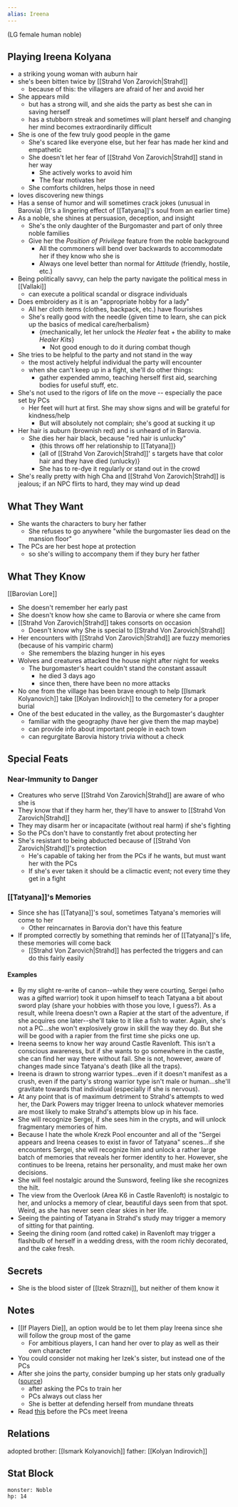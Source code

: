 ```yaml
---
alias: Ireena
---
```

(LG female human noble)
## Playing Ireena Kolyana
- a striking young woman with auburn hair
- she's been bitten twice by [[Strahd Von Zarovich|Strahd]]
	- because of this: the villagers are afraid of her and avoid her
- She appears mild
	- but has a strong will, and she aids the party as best she can in saving herself
	- has a stubborn streak and sometimes will plant herself and changing her mind becomes extraordinarily difficult
- She is one of the few truly good people in the game
	- She's scared like everyone else, but her fear has made her kind and empathetic
	- She doesn't let her fear of [[Strahd Von Zarovich|Strahd]] stand in her way
		- She actively works to avoid him
		- The fear motivates her
	- She comforts children, helps those in need
- loves discovering new things
- Has a sense of humor and will sometimes crack jokes (unusual in Barovia) {It's a lingering effect of [[Tatyana]]'s soul from an earlier time}
- As a noble, she shines at persuasion, deception, and insight
	- She's the only daughter of the Burgomaster and part of only three noble families
	- Give her the *Position of Privilege* feature from the noble background
		- All the commoners will bend over backwards to accommodate her if they know who she is
		- Always one level better than normal for *Attitude* (friendly, hostile, etc.)
- Being politically savvy, can help the party navigate the political mess in [[Vallaki]]
	- can execute a political scandal or disgrace individuals
- Does embroidery as it is an "appropriate hobby for a lady"
	- All her cloth items (clothes, backpack, etc.) have flourishes
	- She's really good with the needle {given time to learn, she can pick up the basics of medical care/herbalism}
		- {mechanically, let her unlock the *Healer* feat + the ability to make *Healer Kits*}
			- Not good enough to do it during combat though
- She tries to be helpful to the party and not stand in the way
	- the most actively helpful individual the party will encounter
	- when she can't keep up in a fight, she'll do other things:
		- gather expended ammo, teaching herself first aid, searching bodies for useful stuff, etc.
- She's not used to the rigors of life on the move -- especially the pace set by PCs
	- Her feet will hurt at first. She may show signs and will be grateful for kindness/help
		- But will absolutely not complain; she's good at sucking it up
- Her hair is auburn (brownish red) and is unheard of in Barovia.
	- She dies her hair black, because "red hair is unlucky"
		- {this throws off her relationship to [[Tatyana]]}
		- {all of [[Strahd Von Zarovich|Strahd]]' s targets have that color hair and they have died (unlucky)}
		- She has to re-dye it regularly or stand out in the crowd
- She's really pretty with high Cha and [[Strahd Von Zarovich|Strahd]] is jealous; if an NPC flirts to hard, they may wind up dead

## What They Want
- She wants the characters to bury her father 
	- She refuses to go anywhere "while the burgomaster lies dead on the mansion floor"
- The PCs are her best hope at protection
	- so she's willing to accompany them if they bury her father

## What They Know
[[Barovian Lore]]
- She doesn't remember her early past
- She doesn't know how she came to Barovia or where she came from
- [[Strahd Von Zarovich|Strahd]] takes consorts on occasion
	- Doesn't know why She is special to [[Strahd Von Zarovich|Strahd]]
- Her encounters with [[Strahd Von Zarovich|Strahd]] are fuzzy memories (because of his vampiric charm)
	- She remembers the blazing hunger in his eyes
- Wolves and creatures attacked the house night after night for weeks
	- The burgomaster's heart couldn't stand the constant assault
		- he died 3 days ago
		- since then, there have been no more attacks
- No one from the village has been brave enough to help [[Ismark Kolyanovich]] take [[Kolyan Indirovich]] to the cemetery for a proper burial
- One of the best educated in the valley, as the Burgomaster's daughter
	- familiar with the geography (have her give them the map maybe)
	- can provide info about important people in each town
	- can regurgitate Barovia history trivia without a check

## Special Feats
### Near-Immunity to Danger
- Creatures who serve [[Strahd Von Zarovich|Strahd]] are aware of who she is
- They know that if they harm her, they'll have to answer to [[Strahd Von Zarovich|Strahd]]
- They may disarm her or incapacitate (without real harm) if she's fighting
- So the PCs don't have to constantly fret about protecting her
- She's resistant to being abducted because of [[Strahd Von Zarovich|Strahd]]'s protection
	- He's capable of taking her from the PCs if he wants, but must want her with the PCs
	- If she's ever taken it should be a climactic event; not every time they get in a fight

### [[Tatyana]]'s Memories
- Since she has [[Tatyana]]'s soul, sometimes Tatyana's memories will come to her
	- Other reincarnates in Barovia don't have this feature
- If prompted correctly by something that reminds her of [[Tatyana]]'s life, these memories will come back
	- [[Strahd Von Zarovich|Strahd]] has perfected the triggers and can do this fairly easily
 
#### Examples
- By my slight re-write of canon--while they were courting, Sergei (who was a gifted warrior) took it upon himself to teach Tatyana a bit about sword play (share your hobbies with those you love, I guess?). As a result, while Ireena doesn't own a Rapier at the start of the adventure, if she acquires one later--she'll take to it like a fish to water. Again, she's not a PC...she won't explosively grow in skill the way they do. But she will be good with a rapier from the first time she picks one up.
- Ireena seems to know her way around Castle Ravenloft. This isn't a conscious awareness, but if she wants to go somewhere in the castle, she can find her way there without fail. She is not, however, aware of changes made since Tatyana's death (like all the traps).
- Ireena is drawn to strong warrior types...even if it doesn't manifest as a crush, even if the party's strong warrior type isn't male or human...she'll gravitate towards that individual (especially if she is nervous).
- At any point that is of maximum detriment to Strahd's attempts to wed her, the Dark Powers may trigger Ireena to unlock whatever memories are most likely to make Strahd's attempts blow up in his face.
- She will recognize Sergei, if she sees him in the crypts, and will unlock fragmentary memories of him.
- Because I hate the whole Krezk Pool encounter and all of the "Sergei appears and Ireena ceases to exist in favor of Tatyana" scenes...if she encounters Sergei, she will recognize him and unlock a rather large batch of memories that reveals her former identity to her. However, she continues to be Ireena, retains her personality, and must make her own decisions.
- She will feel nostalgic around the Sunsword, feeling like she recognizes the hilt.
- The view from the Overlook (Area K6 in Castle Ravenloft) is nostalgic to her, and unlocks a memory of clear, beautiful days seen from that spot. Weird, as she has never seen clear skies in her life.
- Seeing the painting of Tatyana in Strahd's study may trigger a memory of sitting for that painting.
- Seeing the dining room (and rotted cake) in Ravenloft may trigger a flashbulb of herself in a wedding dress, with the room richly decorated, and the cake fresh.

## Secrets
- She is the blood sister of [[Izek Strazni]], but neither of them know it

## Notes
- [[If Players Die]], an option would be to let them play Ireena since she will follow the group most of the game
	- For ambitious players, I can hand her over to play as well as their own character
- You could consider not making her Izek's sister, but instead one of the PCs
- After she joins the party, consider bumping up her stats only gradually ([source](https://www.reddit.com/r/CurseofStrahd/comments/8vsw2p/my_notes_on_running_ireena_without_making_her_a/))
	- after asking the PCs to train her
	- PCs always out class her
	- She is better at defending herself from mundane threats
- Read [this](https://www.reddit.com/r/CurseofStrahd/comments/8vsw2p/my_notes_on_running_ireena_without_making_her_a/) before the PCs meet Ireena

## Relations
adopted brother: [[Ismark Kolyanovich]]
father: [[Kolyan Indirovich]]

## Stat Block

```statblock
monster: Noble
hp: 14
```
